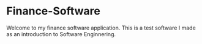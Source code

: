 # Finance-Software

Welcome to my finance software application. This is a test software I made as an introduction to Software Enginnering. 
